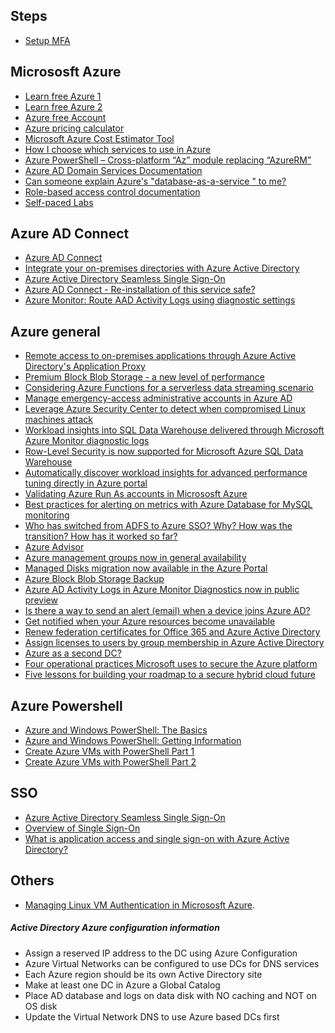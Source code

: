 ## Steps
* [Setup MFA](aka.ms/mfasetup)

## Micrososft Azure
* [Learn free Azure 1](https://docs.microsoft.com/en-us/learn/modules/welcome-to-azure/)
* [Learn free Azure 2](https://docs.microsoft.com/en-us/learn/paths/administer-infrastructure-resources-in-azure/)
* [Azure free Account](https://azure.microsoft.com/en-us/offers/ms-azr-0044p/)
* [Azure pricing calculator](https://azure.microsoft.com/en-us/pricing/calculator/)
* [Microsoft Azure Cost Estimator Tool](https://www.microsoft.com/en-ca/download/details.aspx?id=43376)
* [How I choose which services to use in Azure](https://channel9.msdn.com/Shows/Azure-Friday/How-I-choose-which-services-to-use-in-Azure)
* [Azure PowerShell – Cross-platform “Az” module replacing “AzureRM”](https://azure.microsoft.com/en-us/blog/azure-powershell-cross-platform-az-module-replacing-azurerm/)
* [Azure AD Domain Services Documentation](https://docs.microsoft.com/en-us/azure/active-directory-domain-services/)
* [Can someone explain Azure's "database-as-a-service " to me?](https://www.reddit.com/r/sysadmin/comments/9dvuej/can_someone_explain_azures_databaseasaservice_to/)
* [Role-based access control documentation](https://docs.microsoft.com/en-us/azure/role-based-access-control)
* [Self-paced Labs](https://www.microsoft.com/handsonlabs/selfpacedlabs)

## Azure AD Connect
* [Azure AD Connect](https://www.reddit.com/r/sysadmin/comments/a61gub/azure_ad_connect/)
* [Integrate your on-premises directories with Azure Active Directory](https://docs.microsoft.com/en-us/azure/active-directory/connect/active-directory-aadconnect)
* [Azure Active Directory Seamless Single Sign-On](https://docs.microsoft.com/en-us/azure/active-directory/connect/active-directory-aadconnect-sso)
* [Azure AD Connect - Re-installation of this service safe?](https://www.reddit.com/r/sysadmin/comments/910kzi/azure_ad_connect_reinstallation_of_this_service/)
* [Azure Monitor: Route AAD Activity Logs using diagnostic settings](https://azure.microsoft.com/en-us/blog/azure-monitor-aad-activity-logs-using-diagnostic-settings/)

## Azure general
* [Remote access to on-premises applications through Azure Active Directory's Application Proxy](https://docs.microsoft.com/en-us/azure/active-directory/manage-apps/application-proxy)
* [Premium Block Blob Storage - a new level of performance](https://azure.microsoft.com/en-us/blog/premium-block-blob-storage-a-new-level-of-performance/)
* [Considering Azure Functions for a serverless data streaming scenario](https://azure.microsoft.com/en-us/blog/considering-azure-functions-for-a-serverless-data-streaming-scenario/)
* [Manage emergency-access administrative accounts in Azure AD](https://docs.microsoft.com/en-us/azure/active-directory/users-groups-roles/directory-emergency-access)
* [Leverage Azure Security Center to detect when compromised Linux machines attack](https://azure.microsoft.com/en-us/blog/leverage-azure-security-center-to-detect-when-compromised-linux-machines-attack/)
* [Workload insights into SQL Data Warehouse delivered through Microsoft Azure Monitor diagnostic logs](https://azure.microsoft.com/en-us/blog/workload-insights-with-sql-data-warehouse-delivered-through-azure-monitor-diagnostic-logs-pass/)
* [Row-Level Security is now supported for Microsoft Azure SQL Data Warehouse](https://azure.microsoft.com/en-us/blog/row-level-security-is-now-supported-for-azure-sql-data-warehouse/)
* [Automatically discover workload insights for advanced performance tuning directly in Azure portal](https://azure.microsoft.com/en-us/blog/automatically-discover-workload-insights-for-advanced-performance-tuning-directly-in-the-azure-portal/)
* [Validating Azure Run As accounts in Micrososft Azure](http://techgenix.com/validating-azure-run-as-accounts/)
* [Best practices for alerting on metrics with Azure Database for MySQL monitoring](https://azure.microsoft.com/en-us/blog/best-practices-for-alerting-on-metrics-with-azure-database-for-mysql-monitoring/)
* [Who has switched from ADFS to Azure SSO? Why? How was the transition? How has it worked so far?](https://www.reddit.com/r/sysadmin/comments/9rd3e5/who_has_switched_from_adfs_to_azure_sso_why_how/)
* [Azure Advisor](https://azure.microsoft.com/en-us/blog/new-recommendations-in-azure-advisor/)
* [Azure management groups now in general availability](https://azure.microsoft.com/en-us/blog/azure-management-groups-now-in-general-availability/)
* [Managed Disks migration now available in the Azure Portal](https://azure.microsoft.com/en-us/blog/managed-disks-migration-portal/)
* [Azure Block Blob Storage Backup](https://azure.microsoft.com/en-us/blog/microsoft-azure-block-blob-storage-backup/)
* [Azure AD Activity Logs in Azure Monitor Diagnostics now in public preview](https://cloudblogs.microsoft.com/enterprisemobility/2018/07/26/azure-ad-activity-logs-in-azure-monitor-diagnostics-now-in-public-preview/)
* [Is there a way to send an alert (email) when a device joins Azure AD?](https://www.reddit.com/r/sysadmin/comments/9djadq/is_there_a_way_to_send_an_alert_email_when_a/)
* [Get notified when your Azure resources become unavailable](https://azure.microsoft.com/en-us/blog/get-notified-when-your-azure-resources-become-unavailable/)
* [Renew federation certificates for Office 365 and Azure Active Directory](https://docs.microsoft.com/en-us/azure/active-directory/hybrid/how-to-connect-fed-o365-certs)
* [Assign licenses to users by group membership in Azure Active Directory](https://docs.microsoft.com/en-us/azure/active-directory/users-groups-roles/licensing-groups-assign)
* [Azure as a second DC?](https://www.reddit.com/r/sysadmin/comments/9w3w2n/azure_as_a_second_dc/)
* [Four operational practices Microsoft uses to secure the Azure platform](https://azure.microsoft.com/en-us/blog/four-operational-practices-microsoft-uses-to-secure-the-azure-platform/)
* [Five lessons for building your roadmap to a secure hybrid cloud future](https://azure.microsoft.com/en-us/blog/five-lessons-for-building-your-roadmap-to-a-secure-hybrid-cloud-future/)

## Azure Powershell
* [Azure and Windows PowerShell: The Basics](https://www.red-gate.com/simple-talk/sysadmin/powershell/azure-windows-powershell-basics/)
* [Azure and Windows PowerShell: Getting Information](https://www.red-gate.com/simple-talk/sysadmin/powershell/azure-and-windows-powershell-getting-information/)
* [Create Azure VMs with PowerShell Part 1](https://www.red-gate.com/simple-talk/sysadmin/powershell/create-azure-vms-powershell-part-1/)
* [Create Azure VMs with PowerShell Part 2](https://www.red-gate.com/simple-talk/sysadmin/powershell/create-azure-vms-powershell-part-2/)

## SSO
* [Azure Active Directory Seamless Single Sign-On](https://docs.microsoft.com/en-us/azure/active-directory/connect/active-directory-aadconnect-sso)
* [Overview of Single Sign-On](https://azure.microsoft.com/en-us/resources/videos/overview-of-single-sign-on/)
* [What is application access and single sign-on with Azure Active Directory?](https://docs.microsoft.com/en-us/azure/active-directory/manage-apps/what-is-single-sign-on)

## Others
* [Managing Linux VM Authentication in Micrososft Azure](http://techgenix.com/managing-linux-vm-azure/).

##### Active Directory Azure configuration information
* Assign a reserved IP address to the DC using Azure Configuration
* Azure Virtual Networks can be configured to use DCs for DNS services
* Each Azure region should be its own Active Directory site
* Make at least one DC in Azure a Global Catalog
* Place AD database and logs on data disk with NO caching and NOT on OS disk
* Update the Virtual Network DNS to use Azure based DCs first



